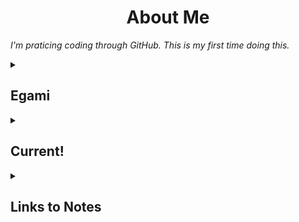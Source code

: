 <h1 align="center">About Me</h1>

_I'm praticing coding through GitHub. This is my first time doing this._

<details id=0>
<summary><h2>Egami</h2></summary>

<h3>A little bit about me</h3>

I'm another person trying to learn this program. My name is Egami. 
Fun Fact: I'm actually editing some of this on my phone right now (5/30/2023). 

- **Why did I decide to learn this?**: I needed to learn something new. I also was tired of software, plugins or games that I desired not existing. So I decided I should try learning how to make the stuff I want myself. 
- **What do I want to build first?**: The first thing I really want to build is a plugin or plugins for a minecraft server my friend asked me to work on.
- **Do you even know what you're doing?**: LMFAO. Hell no. I just got here.

<details id=4>
<summary><h3>Socials</h3></summary>
  
Instagram: https://instagram.com/egamiretta
Twitter: https://twitter.com/egamiretta
Tiktok: https://tiktok.com/@egamiretta 
Twitch?? coming soon?
</details></details>

    
<details id=3>
  <summary><h2>Current!</h2></summary>
<details id=1>
<summary><h2>Current Achievements</h2></summary>

_<h3>Shit I actually did myself</h3>_

- **I made my first repository**
- **I made my first branch**
- **I submitted my first pull request**
- **I completed my first merge**
- **I created my first personal repository**
- **I made a ReadMe.md and started editing it**
- **I linked my social media accounts to my GitHub.**
- **reformatted this page once :smile:**
</details>


<details id=2>
<summary><h2>Current Small Goals</h2></summary>
</details>

<details id=5>
<summary><h2>Current Projects</h2></summary>

- **working on a friend's minecraft server**

</details></details>

<details id=6>
<summary><h2>Links to Notes</h2></summary>
</details>
